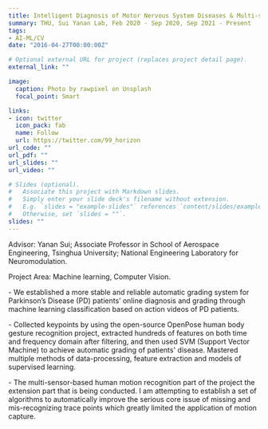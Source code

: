```yaml
---
title: Intelligent Diagnosis of Motor Nervous System Diseases & Multi-sensor-based Human Motion Recognition
summary: THU, Sui Yanan Lab, Feb 2020 - Sep 2020, Sep 2021 - Present
tags:
- AI-ML/CV
date: "2016-04-27T00:00:00Z"

# Optional external URL for project (replaces project detail page).
external_link: ""

image:
  caption: Photo by rawpixel on Unsplash
  focal_point: Smart

links:
- icon: twitter
  icon_pack: fab
  name: Follow
  url: https://twitter.com/99_horizon
url_code: ""
url_pdf: ""
url_slides: ""
url_video: ""

# Slides (optional).
#   Associate this project with Markdown slides.
#   Simply enter your slide deck's filename without extension.
#   E.g. `slides = "example-slides"` references `content/slides/example-slides.md`.
#   Otherwise, set `slides = ""`.
slides: ""
---
```


Advisor: Yanan Sui; Associate Professor in School of Aerospace Engineering, Tsinghua University; National Engineering Laboratory for Neuromodulation. 

Project Area: 
Machine learning, Computer Vision.

\-	We established a more stable and reliable automatic grading system for Parkinson’s Disease (PD) patients’ online diagnosis and grading through machine learning classification based on action videos of PD patients. 

\-	Collected keypoints by using the open-source OpenPose human body gesture recognition project, extracted hundreds of features on both time and frequency domain after filtering, and then used SVM (Support Vector Machine) to achieve automatic grading of patients' disease. Mastered multiple methods of data-processing, feature extraction and models of supervised learning.

\-	The multi-sensor-based human motion recognition part of the project the extension part that is being conducted. I am attempting to establish a set of algorithms to automatically improve the serious core issue of missing and mis-recognizing trace points which greatly limited the application of motion capture.

